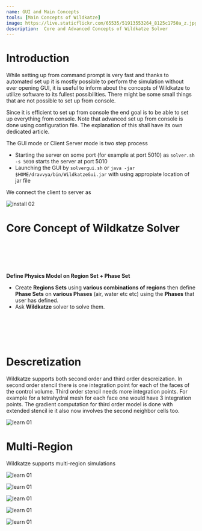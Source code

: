 ```yaml
---
name: GUI and Main Concepts
tools: [Main Concepts of Wildkatze]
image: https://live.staticflickr.com/65535/51913553264_8125c1750a_z.jpg
description:  Core and Advanced Concepts of Wildkatze Solver
---
```




# Introduction

While setting up from command prompt is very fast and thanks to automated set up it is mostly possible to perform the simulation without ever opening GUI, it is useful to inform about the concepts of Wildkatze to utilize software to its fullest possibilities. There might be some small things that are not possible to set up from console. 

Since it is efficient to set up from console the end goal is to be able to set up everything from console. Note that advanced set up from console is done using configuration file. The explanation of this shall have its own dedicated article. 

The GUI mode or Client Server mode is two step process

-  Starting the server on some port (for example at port 5010) as ``` solver.sh -s 5010 ``` starts the server at port 5010
-  Launching the GUI by ``` solvergui.sh ``` or ``` java -jar  $HOME/dravvya/bin/WildkatzeGui.jar ``` with using appropiate location of jar file

We connect the client to server as

![install 02](https://live.staticflickr.com/65535/51910301998_91252a2894_c.jpg)



# Core Concept of Wildkatze Solver
 <br/><br/>
 <br/><br/>

**Define Physics Model on Region Set +  Phase Set**

- Create **Regions Sets** using **various combinations of regions** then define **Phase Sets** on **various Phases** (air, water etc etc) using the **Phases** that user has defined. 
- Ask **Wildkatze** solver to solve them. 

 <br/><br/>
 <br/><br/>


# Descretization
 
 Wildkatze supports both second order and third order descreization. In second order stencil there is one integration point for each of the faces of the control volume. Third order stencil needs more integration points. For example for a tetrahydral mesh for each face one would have 3 integration points. 
 The gradient computation for third order model is done with extended stencil ie it also now involves the second neighbor cells too. 
 
![learn 01](https://live.staticflickr.com/65535/51916523472_7ddb129722_b.jpg)

# Multi-Region 
 
 Wildkatze supports multi-region simulations
 
 ![learn 01](https://live.staticflickr.com/65535/51917492536_7b3e04ac43_b.jpg)
 
 ![learn 01](https://live.staticflickr.com/65535/51917818959_6c966e8e31_b.jpg)
 
 ![learn 01](https://live.staticflickr.com/65535/51918111225_828d61fdd4_b.jpg)
 
 ![learn 01](https://live.staticflickr.com/65535/51917492861_176b476dfb_b.jpg)
 
 ![learn 01](https://live.staticflickr.com/65535/51916523957_e4c48110b0_b.jpg)
 
